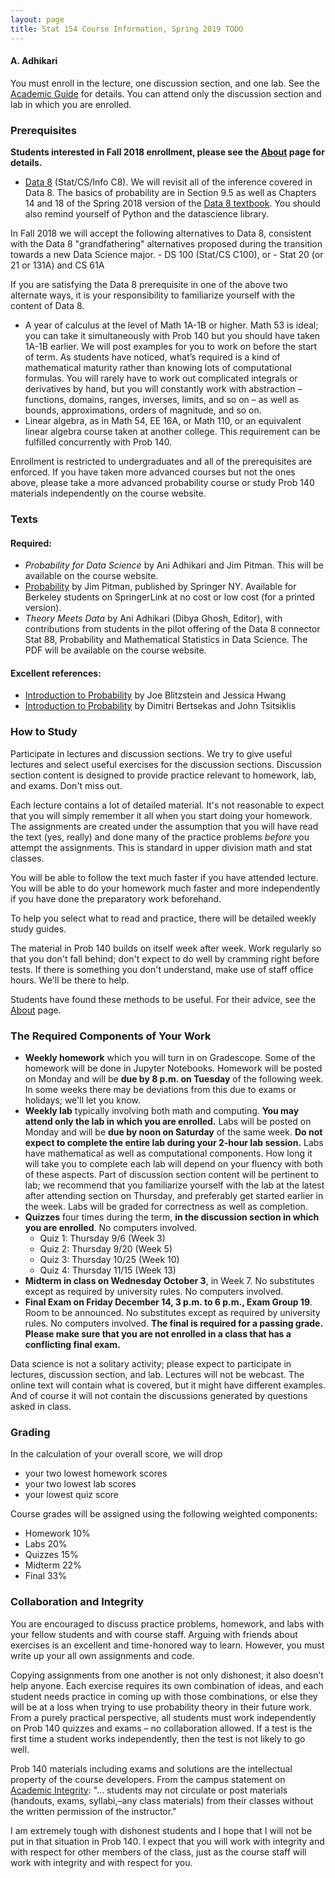 ```yaml
---
layout: page
title: Stat 154 Course Information, Spring 2019 TODO
---
```

#### A. Adhikari ####

You must enroll in the lecture, one discussion section, and one lab. See the [Academic Guide](https://classes.berkeley.edu/content/2018-fall-stat-140-001-lec-001) for details. You can attend only the discussion section and lab in which you are enrolled.

### Prerequisites ###
**Students interested in Fall 2018 enrollment, please see the [About](http://prob140.org/about/) page for details.**

- [Data 8](http://data8.org/sp18/) (Stat/CS/Info C8). We will revisit all of the inference covered in Data 8. The basics of probability are in Section 9.5 as well as Chapters 14 and 18 of the Spring 2018 version of the [Data 8 textbook](https://www.inferentialthinking.com/chapters/intro). You should also remind yourself of Python and the datascience library.

In Fall 2018 we will accept the following alternatives to Data 8, consistent with the Data 8 "grandfathering" alternatives proposed during the transition towards a new Data Science major.
    - DS 100 (Stat/CS C100), or
    - Stat 20 (or 21 or 131A) and CS 61A

If you are satisfying the Data 8 prerequisite in one of the above two alternate ways, it is your responsibility to familiarize yourself with the content of Data 8.

- A year of calculus at the level of Math 1A-1B or higher. Math 53 is ideal; you can take it simultaneously with Prob 140 but you should have taken 1A-1B earlier. We will post examples for you to work on before the start of term. As students have noticed, what’s required is a kind of mathematical maturity rather than knowing lots of computational formulas. You will rarely have to work out complicated integrals or derivatives by hand, but you will constantly work with abstraction – functions, domains, ranges, inverses, limits, and so on – as well as bounds, approximations, orders of magnitude, and so on.
- Linear algebra, as in Math 54, EE 16A, or Math 110, or an equivalent linear algebra course taken at another college. This requirement can be fulfilled concurrently with Prob 140.

Enrollment is restricted to undergraduates and all of the prerequisites are enforced. If you have taken more advanced courses but not the ones above, please take a more advanced probability course or study Prob 140 materials independently on the course website.

### Texts ###
#### Required: ####
- *Probability for Data Science* by Ani Adhikari and Jim Pitman. This will be available on the course website.
- [Probability](http://www.springer.com/us/book/9780387979748) by Jim Pitman, published by Springer NY. Available for Berkeley students on SpringerLink at no cost or low cost (for a printed version).
- *Theory Meets Data* by Ani Adhikari (Dibya Ghosh, Editor), with contributions from students in the pilot offering of the Data 8 connector Stat 88, Probability and Mathematical Statistics in Data Science. The PDF will be available on the course website.

#### Excellent references: ####
- [Introduction to Probability](https://www.amazon.com/gp/product/1466575573/ref=as_li_tl?ie=UTF8&camp=1789&creative=390957&creativeASIN=1466575573&linkCode=as2) by Joe Blitzstein and Jessica Hwang
- [Introduction to Probability](http://athenasc.com/probbook.html) by Dimitri Bertsekas and John Tsitsiklis

### How to Study ###
Participate in lectures and discussion sections. We try to give useful lectures and select useful exercises for the discussion sections. Discussion section content is designed to provide practice relevant to homework, lab, and exams. Don't miss out.

Each lecture contains a lot of detailed material. It's not reasonable to expect that you will simply remember it all when you start doing your homework. The assignments are created under the assumption that you will have read the text (yes, really) and done many of the practice problems *before* you attempt the assignments. This is standard in upper division math and stat classes.

You will be able to follow the text much faster if you have attended lecture. You will be able to do your homework much faster and more independently if you have done the preparatory work beforehand.

To help you select what to read and practice, there will be detailed weekly study guides.

The material in Prob 140 builds on itself week after week. Work regularly so that you don't fall behind; don't expect to do well by cramming right before tests. If there is something you don't understand, make use of staff office hours. We'll be there to help.

Students have found these methods to be useful. For their advice, see the [About](http://prob140.org/about/) page.

### The Required Components of Your Work ###
- **Weekly homework** which you will turn in on Gradescope. Some of the homework will be done in Jupyter Notebooks. Homework will be posted on Monday and will be **due by 8 p.m. on Tuesday** of the following week. In some weeks there may be deviations from this due to exams or holidays; we'll let you know.
- **Weekly lab** typically involving both math and computing. **You may attend only the lab in which you are enrolled.** Labs will be posted on Monday and will be **due by noon on Saturday** of the same week. **Do not expect to complete the entire lab during your 2-hour lab session.** Labs have mathematical as well as computational components. How long it will take you to complete each lab will depend on your fluency with both of these aspects. Part of discussion section content will be pertinent to lab; we recommend that you familiarize yourself with the lab at the latest after attending section on Thursday, and preferably get started earlier in the week. Labs will be graded for correctness as well as completion.
- **Quizzes** four times during the term, **in the discussion section in which you are enrolled**. No computers involved.
    - Quiz 1: Thursday 9/6 (Week 3)
    - Quiz 2: Thursday 9/20 (Week 5)
    - Quiz 3: Thursday 10/25 (Week 10)
    - Quiz 4: Thursday 11/15 (Week 13)
- **Midterm in class on Wednesday October 3**, in Week 7. No substitutes except as required by university rules. No computers involved.
- **Final Exam on Friday December 14, 3 p.m. to 6 p.m., Exam Group 19**. Room to be announced. No substitutes except as required by university rules. No computers involved. **The final is required for a passing grade. Please make sure that you are not enrolled in a class that has a conflicting final exam.**

Data science is not a solitary activity; please expect to participate in lectures, discussion section, and lab. Lectures will not be webcast. The online text will contain what is covered, but it might have different examples. And of course it will not contain the discussions generated by questions asked in class.

### Grading ###
In the calculation of your overall score, we will drop
- your two lowest homework scores
- your two lowest lab scores
- your lowest quiz score

Course grades will be assigned using the following weighted components:
- Homework 10%
- Labs 20%
- Quizzes 15%
- Midterm 22%
- Final 33%

### Collaboration and Integrity ###
You are encouraged to discuss practice problems, homework, and labs with your fellow students and with course staff. Arguing with friends about exercises is an excellent and time-honored way to learn. However, you must write up your all own assignments and code.

Copying assignments from one another is not only dishonest, it also doesn’t help anyone. Each exercise requires its own combination of ideas, and each student needs practice in coming up with those combinations, or else they will be at a loss when trying to use probability theory in their future work. From a purely practical perspective, all students must work independently on Prob 140 quizzes and exams – no collaboration allowed. If a test is the first time a student works independently, then the test is not likely to go well.

Prob 140 materials including exams and solutions are the intellectual property of the course developers. From the campus statement on [Academic Integrity](https://teaching.berkeley.edu/statements-course-policies): "... students may not circulate or post materials (handouts, exams, syllabi,–any class materials) from their classes without the written permission of the instructor."

I am extremely tough with dishonest students and I hope that I will not be put in that situation in Prob 140. I expect that you will work with integrity and with respect for other members of the class, just as the course staff will work with integrity and with respect for you.
